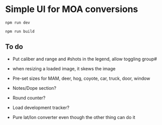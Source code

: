 # Simple UI for MOA conversions

`npm run dev`

`npm run build`

## To do

- Put caliber and range and #shots in the legend, allow toggling group#
- when resizing a loaded image, it skews the image

- Pre-set sizes for MAM, deer, hog, coyote, car, truck, door, window
- Notes/Dope section?
- Round counter?
- Load development tracker?
- Pure lat/lon converter even though the other thing can do it